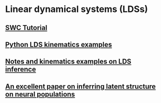 # Linear dynamical systems (LDSs)

## [SWC Tutorial](http://www.gatsby.ucl.ac.uk/~rapela/neuroinformatics/2023/ldsLecture/ldsForNeuro.pdf)

## [Python LDS kinematics examples](https://joacorapela.github.io/lds_python/auto_examples/index.html)

## [Notes and kinematics examples on LDS inference](https://github.com/joacorapela/lds_python/blob/master/docs/inference/inference.pdf)

## [An excellent paper on inferring latent structure on neural populations](https://www.ncbi.nlm.nih.gov/pmc/articles/PMC2712272/)
